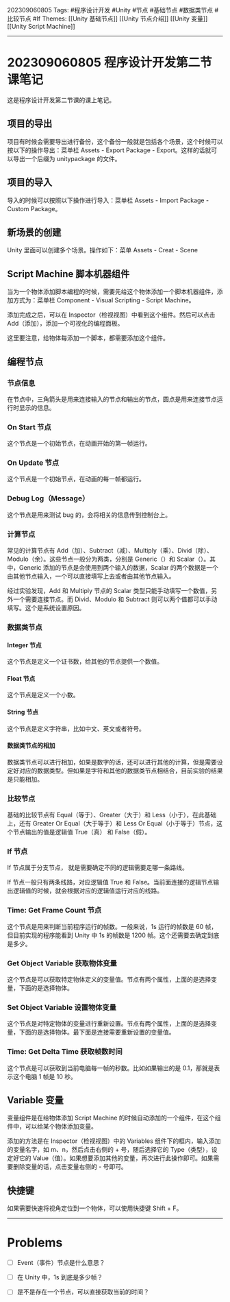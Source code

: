 202309060805
Tags: #程序设计开发 #Unity #节点 #基础节点 #数据类节点 #比较节点 #If
Themes: [[Unity 基础节点]] [[Unity 节点介绍]] [[Unity 变量]] [[Unity Script Machine]]

--- 
# 202309060805 程序设计开发第二节课笔记

这是程序设计开发第二节课的课上笔记。

## 项目的导出

项目有时候会需要导出进行备份，这个备份一般就是包括各个场景，这个时候可以按以下的操作导出：菜单栏 Assets - Export Package - Export。这样的话就可以导出一个后缀为 unitypackage 的文件。

## 项目的导入

导入的时候可以按照以下操作进行导入：菜单栏 Assets - Import Package - Custom Package。

## 新场景的创建

Unity 里面可以创建多个场景。操作如下：菜单 Assets - Creat - Scene

## Script Machine 脚本机器组件

当为一个物体添加脚本编程的时候，需要先给这个物体添加一个脚本机器组件，添加方式为：菜单栏 Component - Visual Scripting - Script Machine。

添加完成之后，可以在 Inspector（检视视图）中看到这个组件。然后可以点击 Add（添加），添加一个可视化的编程面板。

这里要注意，给物体每添加一个脚本，都需要添加这个组件。

## 编程节点

### 节点信息

在节点中，三角箭头是用来连接输入的节点和输出的节点，圆点是用来连接节点运行时显示的信息。

### On Start 节点

这个节点是一个初始节点，在动画开始的第一帧运行。

### On Update 节点

这个节点是一个初始节点，在动画的每一帧都运行。

### Debug Log（Message）

这个节点是用来测试 bug 的，会将相关的信息传到控制台上。

### 计算节点

常见的计算节点有 Add（加）、Subtract（减）、Multiply（乘）、Divid（除）、Modulo（余）。这些节点一般分为两类，分别是 Generic（）和 Scalar（）。其中，Generic 添加的节点是会使用到两个输入的数据，Scalar 的两个数据是一个由其他节点输入，一个可以直接填写上去或者由其他节点输入。

经过实验发现，Add 和 Multiply 节点的 Scalar 类型只能手动填写一个数值，另外一个需要连接节点。而 Divid、Modulo 和 Subtract 则可以两个值都可以手动填写。这个是系统设置原因。

### 数据类节点

#### Integer 节点

这个节点是定义一个证书数，给其他的节点提供一个数值。

#### Float 节点

这个节点是定义一个小数。

#### String 节点

这个节点是定义字符串，比如中文、英文或者符号。

#### 数据类节点的相加

数据类节点可以进行相加，如果是数字的话，还可以进行其他的计算，但是需要设定好对应的数据类型。但如果是字符和其他的数据类节点相结合，目前实验的结果是只能相加。

### 比较节点

基础的比较节点有 Equal（等于）、Greater（大于）和 Less（小于），在此基础上，还有 Greater Or Equal（大于等于）和 Less Or Equal（小于等于）节点，这个节点输出的值是逻辑值 True（真） 和 False（假）。

### If 节点

If 节点属于分支节点， 就是需要确定不同的逻辑需要走哪一条路线。

If 节点一般只有两条线路，对应逻辑值 True 和 False。当前面连接的逻辑节点输出逻辑值的时候，就会根据对应的逻辑值运行对应的线路。

### Time: Get Frame Count 节点

这个节点是用来判断当前程序运行的帧数。一般来说，1s 运行的帧数是 60 帧，但目前实现的程序能看到 Unity 中 1s 的帧数是 1200 帧。这个还需要去确定到底是多少。

### Get Object Variable 获取物体变量

这个节点是可以获取特定物体定义的变量值。节点有两个属性，上面的是选择变量，下面的是选择物体。

### Set Object Variable 设置物体变量

这个节点是对特定物体的变量进行重新设置。节点有两个属性，上面的是选择变量，下面的是选择物体。最下面是连接需要重新设置的变量值。

### Time: Get Delta Time 获取帧数时间

这个节点是可以获取到当前电脑每一帧的秒数。比如如果输出的是 0.1，那就是表示这个电脑 1 帧是 10 秒。

## Variable 变量

变量组件是在给物体添加 Script Machine 的时候自动添加的一个组件，在这个组件中，可以给某个物体添加变量。

添加的方法是在 Inspector（检视视图）中的 Variables 组件下的框内，输入添加的变量名字，如 m、n，然后点击右侧的 + 号，随后选择它的 Type（类型），设定好它的 Value（值）。如果想要添加其他的变量，再次进行此操作即可。如果需要删除变量的话，点击变量右侧的 - 号即可。

## 快捷键

如果需要快速将视角定位到一个物体，可以使用快捷键 Shift + F。

---
# Problems

- [ ] Event（事件）节点是什么意思？

- [ ] 在 Unity 中，1s 到底是多少帧？

- [ ] 是不是存在一个节点，可以直接获取当前的时间？